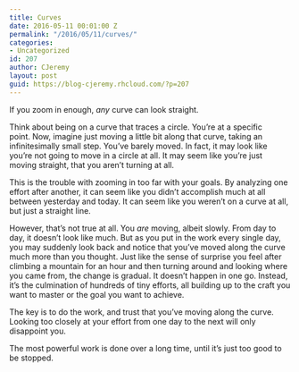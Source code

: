 ```yaml
---
title: Curves
date: 2016-05-11 00:01:00 Z
permalink: "/2016/05/11/curves/"
categories:
- Uncategorized
id: 207
author: CJeremy
layout: post
guid: https://blog-cjeremy.rhcloud.com/?p=207
---
```


If you zoom in enough, _any_ curve can look straight.

Think about being on a curve that traces a circle. You&#8217;re at a specific point. Now, imagine just moving a little bit along that curve, taking an infinitesimally small step. You&#8217;ve barely moved. In fact, it may look like you&#8217;re not going to move in a circle at all. It may seem like you&#8217;re just moving straight, that you aren&#8217;t turning at all.

This is the trouble with zooming in too far with your goals. By analyzing one effort after another, it can seem like you didn&#8217;t accomplish much at all between yesterday and today. It can seem like you weren&#8217;t on a curve at all, but just a straight line.

However, that&#8217;s not true at all. You _are_ moving, albeit slowly. From day to day, it doesn&#8217;t look like much. But as you put in the work every single day, you may suddenly look back and notice that you&#8217;ve moved along the curve much more than you thought. Just like the sense of surprise you feel after climbing a mountain for an hour and then turning around and looking where you came from, the change is gradual. It doesn&#8217;t happen in one go. Instead, it&#8217;s the culmination of hundreds of tiny efforts, all building up to the craft you want to master or the goal you want to achieve.

The key is to do the work, and trust that you&#8217;ve moving along the curve. Looking too closely at your effort from one day to the next will only disappoint you.

The most powerful work is done over a long time, until it&#8217;s just too good to be stopped.